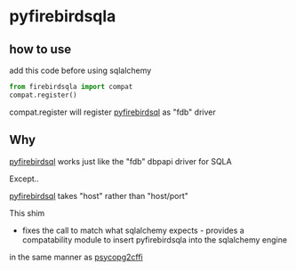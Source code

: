 # pyfirebirdsqla

## how to use

add this code before using sqlalchemy
```python
from firebirdsqla import compat
compat.register()
```
compat.register will register [pyfirebirdsql](https://github.com/nakagami/pyfirebirdsql) as "fdb" driver

## Why

[pyfirebirdsql](https://github.com/nakagami/pyfirebirdsql) works just like the "fdb" dbpapi driver for SQLA

Except..

[pyfirebirdsql](https://github.com/nakagami/pyfirebirdsql) takes "host" rather than "host/port"

This shim
   - fixes the call to match what sqlalchemy expects
    - provides a compatability module to insert pyfirebirdsqla into the sqlalchemy engine

in the same manner as [psycopg2cffi](https://github.com/chtd/psycopg2cffi)
